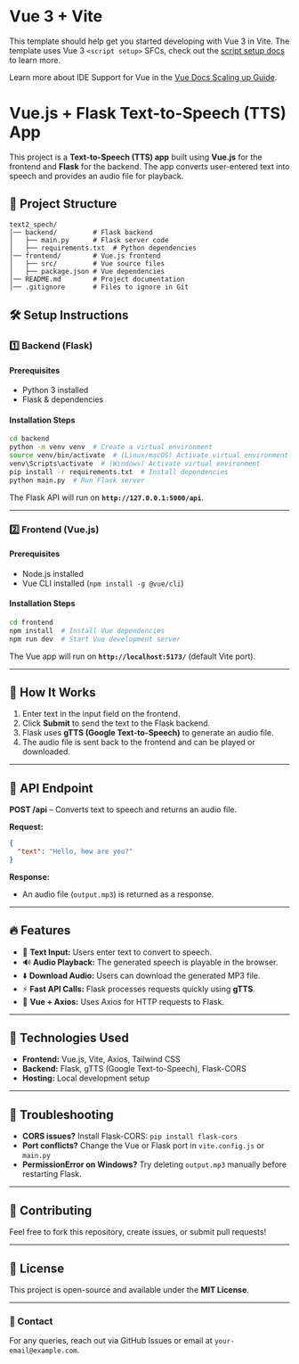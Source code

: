# Vue 3 + Vite

This template should help get you started developing with Vue 3 in Vite. The template uses Vue 3 `<script setup>` SFCs, check out the [script setup docs](https://v3.vuejs.org/api/sfc-script-setup.html#sfc-script-setup) to learn more.

Learn more about IDE Support for Vue in the [Vue Docs Scaling up Guide](https://vuejs.org/guide/scaling-up/tooling.html#ide-support).

# Vue.js + Flask Text-to-Speech (TTS) App

This project is a **Text-to-Speech (TTS) app** built using **Vue.js** for the frontend and **Flask** for the backend. The app converts user-entered text into speech and provides an audio file for playback.

## 📂 Project Structure

```
text2_spech/
│── backend/         # Flask backend
│   ├── main.py      # Flask server code
│   ├── requirements.txt  # Python dependencies
│── frontend/        # Vue.js frontend
│   ├── src/         # Vue source files
│   ├── package.json # Vue dependencies
│── README.md        # Project documentation
│── .gitignore       # Files to ignore in Git
```

## 🛠️ Setup Instructions

### 1️⃣ Backend (Flask)

#### Prerequisites

- Python 3 installed
- Flask & dependencies

#### Installation Steps

```bash
cd backend
python -m venv venv  # Create a virtual environment
source venv/bin/activate  # (Linux/macOS) Activate virtual environment
venv\Scripts\activate  # (Windows) Activate virtual environment
pip install -r requirements.txt  # Install dependencies
python main.py  # Run Flask server
```

The Flask API will run on **`http://127.0.0.1:5000/api`**.

---

### 2️⃣ Frontend (Vue.js)

#### Prerequisites

- Node.js installed
- Vue CLI installed (`npm install -g @vue/cli`)

#### Installation Steps

```bash
cd frontend
npm install  # Install Vue dependencies
npm run dev  # Start Vue development server
```

The Vue app will run on **`http://localhost:5173/`** (default Vite port).

---

## 🚀 How It Works

1. Enter text in the input field on the frontend.
2. Click **Submit** to send the text to the Flask backend.
3. Flask uses **gTTS (Google Text-to-Speech)** to generate an audio file.
4. The audio file is sent back to the frontend and can be played or downloaded.

---

## 📝 API Endpoint

**POST /api** – Converts text to speech and returns an audio file.

**Request:**

```json
{
  "text": "Hello, how are you?"
}
```

**Response:**

- An audio file (`output.mp3`) is returned as a response.

---

## 🔥 Features

- 📝 **Text Input:** Users enter text to convert to speech.
- 🔊 **Audio Playback:** The generated speech is playable in the browser.
- ⬇️ **Download Audio:** Users can download the generated MP3 file.
- ⚡ **Fast API Calls:** Flask processes requests quickly using **gTTS**.
- 🔄 **Vue + Axios:** Uses Axios for HTTP requests to Flask.

---

## 📌 Technologies Used

- **Frontend:** Vue.js, Vite, Axios, Tailwind CSS
- **Backend:** Flask, gTTS (Google Text-to-Speech), Flask-CORS
- **Hosting:** Local development setup

---

## 🛑 Troubleshooting

- **CORS issues?** Install Flask-CORS: `pip install flask-cors`
- **Port conflicts?** Change the Vue or Flask port in `vite.config.js` or `main.py`
- **PermissionError on Windows?** Try deleting `output.mp3` manually before restarting Flask.

---

## 🤝 Contributing

Feel free to fork this repository, create issues, or submit pull requests!

---

## 📜 License

This project is open-source and available under the **MIT License**.

---

### 📧 Contact

For any queries, reach out via GitHub Issues or email at `your-email@example.com`.
